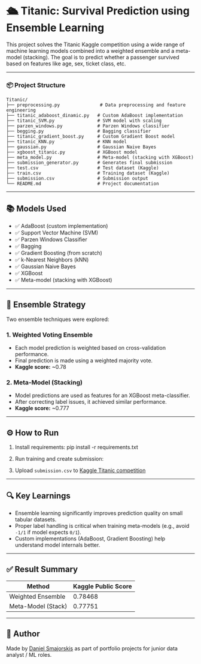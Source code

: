 # 🛳 Titanic: Survival Prediction using Ensemble Learning

This project solves the Titanic Kaggle competition using a wide range of machine learning models combined into a weighted ensemble and a meta-model (stacking). The goal is to predict whether a passenger survived based on features like age, sex, ticket class, etc.

---

### 📦 Project Structure

```plaintext
Titanic/
├── preprocessing.py               # Data preprocessing and feature engineering
├── titanic_adaboost_dinamic.py   # Custom AdaBoost implementation
├── titanic_SVM.py                # SVM model with scaling
├── parzen_windows.py             # Parzen Windows classifier
├── begging.py                    # Bagging classifier
├── titanic_gradient_boost.py     # Custom Gradient Boost model
├── titanic_KNN.py                # KNN model
├── gaussian.py                   # Gaussian Naive Bayes
├── xgboost_titanic.py            # XGBoost model
├── meta_model.py                 # Meta-model (stacking with XGBoost)
├── submission_generator.py       # Generates final submission
├── test.csv                      # Test dataset (Kaggle)
├── train.csv                     # Training dataset (Kaggle)
├── submission.csv                # Submission output
└── README.md                     # Project documentation
```

---

## 📚 Models Used

- ✅ AdaBoost (custom implementation)
- ✅ Support Vector Machine (SVM)
- ✅ Parzen Windows Classifier
- ✅ Bagging
- ✅ Gradient Boosting (from scratch)
- ✅ k-Nearest Neighbors (kNN)
- ✅ Gaussian Naive Bayes
- ✅ XGBoost
- ✅ Meta-model (stacking with XGBoost)

---

## 🧠 Ensemble Strategy

Two ensemble techniques were explored:

### 1. Weighted Voting Ensemble
- Each model prediction is weighted based on cross-validation performance.
- Final prediction is made using a weighted majority vote.
- **Kaggle score:** ~0.78

### 2. Meta-Model (Stacking)
- Model predictions are used as features for an XGBoost meta-classifier.
- After correcting label issues, it achieved similar performance.
- **Kaggle score:** ~0.777

---

## ⚙️ How to Run

1. Install requirements:
pip install -r requirements.txt
2. Run training and create submission:

3. Upload `submission.csv` to [Kaggle Titanic competition](https://www.kaggle.com/c/titanic)

---

## 🔍 Key Learnings

- Ensemble learning significantly improves prediction quality on small tabular datasets.
- Proper label handling is critical when training meta-models (e.g., avoid `-1/1` if model expects `0/1`).
- Custom implementations (AdaBoost, Gradient Boosting) help understand model internals better.

---

## ✅ Result Summary

| Method              | Kaggle Public Score |
|---------------------|---------------------|
| Weighted Ensemble   | 0.78468             |
| Meta-Model (Stack)  | 0.77751             |

---

## 📌 Author

Made by [Daniel Smajorskis](https://github.com/Daniel1272) as part of portfolio projects for junior data analyst / ML roles.


